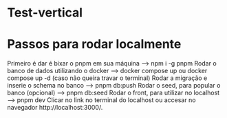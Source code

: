 # Test-vertical

# Passos para rodar localmente

Primeiro é dar é bixar o pnpm em sua máquina --> npm i -g pnpm
Rodar o banco de dados utilizando o docker --> docker compose up ou docker compose up -d (caso não queira travar o terminal)
Rodar a migração e inserie o schema no banco --> pnpm db:push
Rodar o seed, para popular o banco (opcional) --> pnpm db:seed
Rodar o front, para utilizar no localhost --> pnpm dev
Clicar no link no terminal do localhost ou accesar no navegador http://localhost:3000/.
